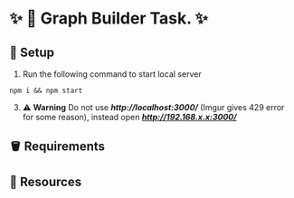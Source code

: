 # ✨ 📍 Graph Builder Task. ✨

## 🏃 Setup

1. Run the following command to start local server

```ssh
npm i && npm start
```

3. ⚠️ **Warning** Do not use **_*http://localhost:3000/*_** (Imgur gives 429 error for some reason), instead open ***http://192.168.x.x:3000/***

## 🪣 Requirements

## 📝 Resources
